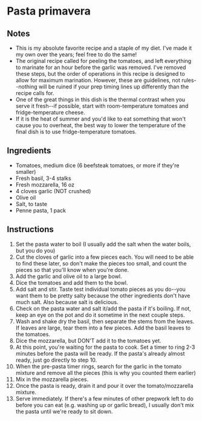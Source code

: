 # Pasta primavera

## Notes

* This is my absolute favorite recipe and a staple of my diet. I've made it my own over the years; feel free to do the same!
* The original recipe called for peeling the tomatoes, and left everything to marinate for an hour before the garlic was removed. I've removed these steps, but the order of operations in this recipe is designed to allow for maximum marination. However, these are guidelines, not rules--nothing will be ruined if your prep timing lines up differently than the recipe calls for.
* One of the great things in this dish is the thermal contrast when you serve it fresh--if possible, start with room-temperature tomatoes and fridge-temperature cheese.
* If it is the heat of summer and you'd like to eat something that won't cause you to overheat, the best way to lower the temperature of the final dish is to use fridge-temperature tomatoes.

## Ingredients

* Tomatoes, medium dice (6 beefsteak tomatoes, or more if they're smaller)
* Fresh basil, 3-4 stalks
* Fresh mozzarella, 16 oz
* 4 cloves garlic (NOT crushed)
* Olive oil
* Salt, to taste
* Penne pasta, 1 pack

## Instructions

1. Set the pasta water to boil (I usually add the salt when the water boils, but you do you)
2. Cut the cloves of garlic into a few pieces each. You will need to be able to find these later, so don't make the pieces too small, and count the pieces so that you'll know when you're done.
3. Add the garlic and olive oil to a large bowl.
4. Dice the tomatoes and add them to the bowl.
5. Add salt and stir. Taste test individual tomato pieces as you do--you want them to be pretty salty because the other ingredients don't have much salt. Also because salt is delicious.
6. Check on the pasta water and salt it/add the pasta if it's boiling. If not, keep an eye on the pot and do it sometime in the next couple steps.
7. Wash and shake dry the basil, then separate the stems from the leaves. If leaves are large, tear them into a few pieces. Add the basil leaves to the tomatoes.
8. Dice the mozzarella, but DON'T add it to the tomatoes yet.
9. At this point, you're waiting for the pasta to cook. Set a timer to ring 2-3 minutes before the pasta will be ready. If the pasta's already almost ready, just go directly to step 10.
10. When the pre-pasta timer rings, search for the garlic in the tomato mixture and remove all the pieces (this is why you counted them earlier)
11. Mix in the mozzarella pieces.
12. Once the pasta is ready, drain it and pour it over the tomato/mozzarella mixture.
13. Serve immediately. If there's a few minutes of other prepwork left to do before you can eat (e.g. washing up or garlic bread), I usually don't mix the pasta until we're ready to sit down.